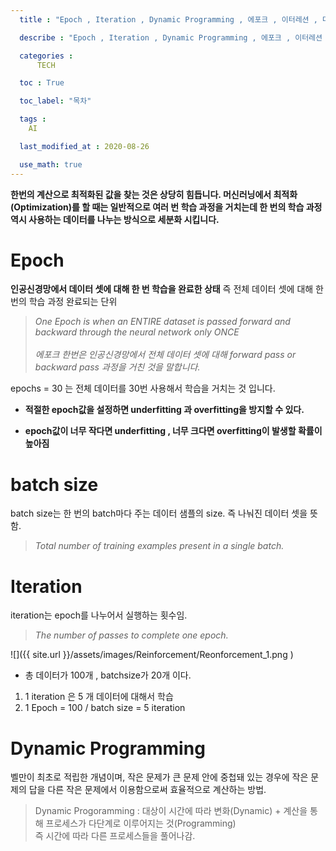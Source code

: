 ```yaml
---
  title : "Epoch , Iteration , Dynamic Programming , 에포크 , 이터레션 , 다이나믹 프로그래밍이란?"

  describe : "Epoch , Iteration , Dynamic Programming , 에포크 , 이터레션 , 다이나믹 프로그래밍이란?"

  categories : 
      TECH

  toc : True

  toc_label: "목차"

  tags : 
    AI

  last_modified_at : 2020-08-26

  use_math: true
---
```

**한번의 계산으로 최적화된 값을 찾는 것은 상당히 힘듭니다. 머신러닝에서 최적화 (Optimization)를 할 때는 일반적으로 여러 번 학습 과정을 거치는데 한 번의 학습 과정 역시 사용하는 데이터를 나누는 방식으로 세분화 시킵니다.**



# Epoch 
**인공신경망에서 데이터 셋에 대해 한 번 학습을 완료한 상태** 즉 전체 데이터 셋에 대해 한 번의 학습 과정 완료되는 단위

> _One Epoch is when an ENTIRE dataset is passed forward and backward through the neural network only ONCE_ <br><br> _에포크 한번은 인공신경망에서 전체 데이터 셋에 대해 forward pass or backward pass 과정을 거친 것을 말합니다._

epochs = 30 는 전체 데이터를 30번 사용해서 학습을 거치는 것 입니다.

* **적절한 epoch값을 설정하면 underfitting 과 overfitting을 방지할 수 있다.**

* **epoch값이 너무 작다면 underfitting , 너무 크다면 overfitting이 발생할 확률이 높아짐**

# batch size
batch size는 한 번의 batch마다 주는 데이터 샘플의 size. 즉 나눠진 데이터 셋을 뜻함.

> _Total number of training examples present in a single batch._

# Iteration 
iteration는 epoch를 나누어서 실행하는 횟수임.

> _The number of passes to complete one epoch._

![]({{ site.url }}/assets/images/Reinforcement/Reonforcement_1.png    )

* 총 데이터가 100개 , batchsize가 20개 이다.

1. 1 iteration 은 5 개 데이터에 대해서 학습
2. 1 Epoch = 100 / batch size = 5 iteration

# Dynamic Programming

벨만이 최초로 적립한 개념이며, 작은 문제가 큰 문제 안에 중첩돼 있는 경우에 작은 문제의 답을 다른 작은 문제에서 이용함으로써 효율적으로 계산하는 방법.

> Dynamic Progoramming : 대상이 시간에 따라 변화(Dynamic) + 계산을 통해 프로세스가 다단계로 이루어지는 것(Programming) <br>
즉 시간에 따라 다른 프로세스들을 풀어나감.
